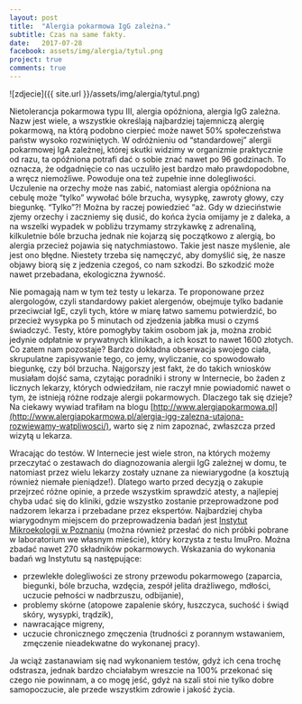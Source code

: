 ```yaml
---
layout: post
title:  "Alergia pokarmowa IgG zależna."
subtitle: Czas na same fakty.
date:   2017-07-28
facebook: assets/img/alergia/tytul.png
project: true
comments: true
---
```


![zdjecie]({{ site.url }}/assets/img/alergia/tytul.png)

Nietolerancja pokarmowa typu III, alergia opóźniona, alergia IgG zależna. Nazw jest wiele, a wszystkie określają najbardziej tajemniczą alergię pokarmową, na którą podobno cierpieć może nawet 50% społeczeństwa państw wysoko rozwiniętych. W odróżnieniu od “standardowej” alergii pokarmowej IgA zależnej, której skutki widzimy w organizmie praktycznie od razu, ta opóźniona potrafi dać o sobie znać nawet po 96 godzinach. To oznacza, że odgadnięcie co nas uczuliło jest bardzo mało prawdopodobne, a wręcz niemożliwe. Powoduje ona też zupełnie inne dolegliwości. Uczulenie na orzechy może nas zabić, natomiast alergia opóźniona na cebulę może “tylko” wywołać bóle brzucha, wysypkę, zawroty głowy, czy biegunkę. “Tylko”?! Można by raczej powiedzieć “aż. Gdy w dzieciństwie zjemy orzechy i zaczniemy się dusić, do końca życia omijamy je z daleka, a na wszelki wypadek w pobliżu trzymamy strzykawkę z adrenaliną, kilkuletnie bóle brzucha jednak nie kojarzą się początkowo z alergią, bo alergia przecież pojawia się natychmiastowo. Takie jest nasze myślenie, ale jest ono błędne. Niestety trzeba się namęczyć, aby domyślić się, że nasze objawy biorą się z jedzenia czegoś, co nam szkodzi. Bo szkodzić może nawet przebadana, ekologiczna żywność.

Nie pomagają nam w tym też testy u lekarza. Te proponowane przez alergologów, czyli standardowy pakiet alergenów, obejmuje tylko badanie przeciwciał IgE, czyli tych, które w miarę łatwo samemu potwierdzić, bo przecież wysypka po 5 minutach od zjedzenia jabłka musi o czymś świadczyć. Testy, które pomogłyby takim osobom jak ja, można zrobić jedynie odpłatnie w prywatnych klinikach, a ich koszt to nawet 1600 złotych. Co zatem nam pozostaje? Bardzo dokładna obserwacja swojego ciała, skrupulatne zapisywanie tego, co jemy, wyliczanie, co spowodowało biegunkę, czy ból brzucha. 
Najgorszy jest fakt, że do takich wniosków musiałam dojść sama, czytając poradniki i strony w Internecie, bo żaden z licznych lekarzy, których odwiedziłam, nie raczył mnie powiadomić nawet o tym, że istnieją różne rodzaje alergii pokarmowych. Dlaczego tak się dzieje? Na ciekawy wywiad trafiłam na blogu [http://www.alergiapokarmowa.pl](http://www.alergiapokarmowa.pl/alergia-igg-zalezna-utajona-rozwiewamy-watpliwosci/), warto się z nim zapoznać, zwłaszcza przed wizytą u lekarza. 

Wracając do testów. W Internecie jest wiele stron, na których możemy przeczytać o zestawach do diagnozowania alergii IgG zależnej w domu, te natomiast przez wielu lekarzy zostały uznane za niewiarygodne (a kosztują również niemałe pieniądze!). Dlatego warto przed decyzją o zakupie przejrzeć różne opinie, a przede wszystkim sprawdzić atesty, a najlepiej chyba udać się do kliniki, gdzie wszystko zostanie przeprowadzone pod nadzorem lekarza i przebadane przez ekspertów. Najbardziej chyba wiarygodnym miejscem do przeprowadzenia badań jest [Instytut Mikroekologii w Poznaniu](https://instytut-mikroekologii.pl/produkt/imupro300-badanie-alergie-pokarmowa-opozniona/) (można również przesłać do nich próbki pobrane w laboratorium we własnym mieście), który korzysta z testu ImuPro. Można zbadać nawet 270 składników pokarmowych. Wskazania do wykonania badań wg Instytutu są następujące:
* przewlekłe dolegliwości ze strony przewodu pokarmowego (zaparcia, biegunki, bóle brzucha, wzdęcia, zespół jelita drażliwego, mdłości, uczucie pełności w nadbrzuszu, odbijanie),
* problemy skórne (atopowe zapalenie skóry, łuszczyca, suchość i świąd skóry, wysypki, trądzik),
* nawracające migreny, 
* uczucie chronicznego zmęczenia (trudności z porannym wstawaniem, zmęczenie nieadekwatne do wykonanej pracy).

Ja wciąż zastanawiam się nad wykonaniem testów, gdyż ich cena trochę odstrasza, jednak bardzo chciałabym wreszcie na 100% przekonać się czego nie powinnam, a co mogę jeść, gdyż na szali stoi nie tylko dobre samopoczucie, ale przede wszystkim zdrowie i jakość życia.

 
